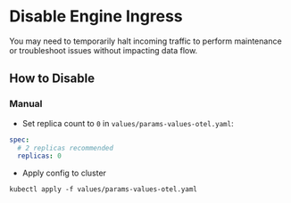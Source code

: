 # Disable Engine Ingress

You may need to temporarily halt incoming traffic to perform maintenance or troubleshoot issues without impacting data flow.

## How to Disable

### Manual

- Set replica count to `0` in `values/params-values-otel.yaml`:

```yaml
spec:
  # 2 replicas recommended
  replicas: 0
```
- Apply config to cluster

<!-- this doesn't work - must fix -->
`kubectl apply -f values/params-values-otel.yaml`

<!--
TODO: make a target for an automated flow

### Automated

1. Apply the configuration to disable ingress using `kubectl apply -f disable-ingress.yaml`.
2. Verify that incoming traffic no longer reaches the cluster, confirming that data flow has stopped. -->
